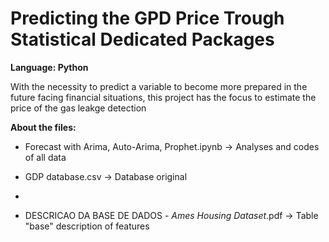 # Predicting the GPD Price Trough Statistical Dedicated Packages
**Language: Python**

With the necessity to predict a variable to become more prepared in the future facing financial situations, 
this project has the focus to estimate the price of the gas leakge detection

**About the files:**

- Forecast with Arima, Auto-Arima, Prophet.ipynb -> Analyses and codes of all data

- GDP database.csv -> Database original

- 

- DESCRICAO DA BASE DE DADOS - _Ames Housing Dataset_.pdf -> Table "base" description of features
